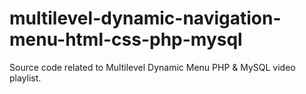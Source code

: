 # multilevel-dynamic-navigation-menu-html-css-php-mysql
Source code related to Multilevel Dynamic Menu PHP &amp; MySQL video playlist.
